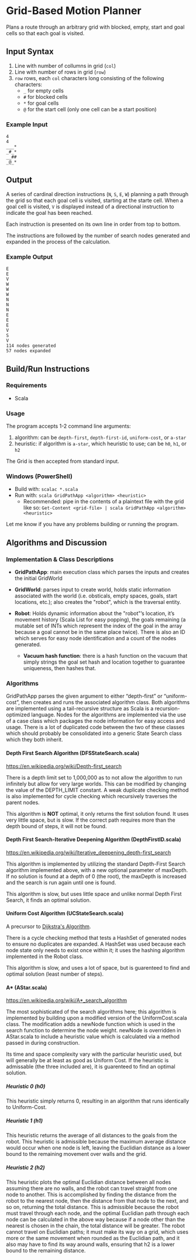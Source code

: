 # Grid-Based Motion Planner
Plans a route through an arbitrary grid with blocked, empty, start and goal cells so that each goal is visited.

## Input Syntax
1. Line with number of collumns in grid (`col`)
2. Line with number of rows in grid (`row`)
3. `row` rows, each `col` characters long consisting of the following characters:
   * `_` for empty cells
   * `#` for blocked cells
   * `*` for goal cells
   * `@` for the start cell (only one cell can be a start position)
   
### Example Input
```
4
4
___*
_#_*
__##
_@_*
```

## Output
A series of cardinal direction instructions (`N`, `S`, `E`, `W`) planning a path through the grid so that each goal cell is visited, starting at the starte cell. When a goal cell is visited, `V` is displayed instead of a directional instruction to indicate the goal has been reached.

Each instruction is presented on its own line in order from top to bottom.

The instructions are followed by the number of search nodes generated and expanded in the process of the calculation.

### Example Output
```
E
E
V
W
W
W
N
N
N
E
E
E
V
S
V
114 nodes generated
57 nodes expanded
```

## Build/Run Instructions

### Requirements
* Scala

### Usage
The program accepts 1-2 command line arguments:
1. algorithm: can be `depth-first`, `depth-first-id`, `uniform-cost`, or `a-star`
2. heuristic: if algorithm is `a-star`, which heuristic to use; can be `h0`, `h1`, or `h2`

The Grid is then accepted from standard input.

### Windows (PowerShell)
* Build with: `scalac *.scala`
* Run with: `scala GridPathApp <algorithm> <heuristic>`
  * Recommended: pipe in the contents of a plaintext file with the grid like so: `Get-Content <grid-file> | scala GridPathApp <algorithm> <heuristic>`
  
Let me know if you have any problems building or running the program.
  
## Algorithms and Discussion

### Implementation & Class Descriptions

* **GridPathApp**: main execution class which parses the inputs and creates the initial GridWorld

* **GridWorld**: parses input to create world, holds static information associated with the world (i.e. obsticals, empty spaces, goals, start locations, etc.); also creates the "robot", which is the traversal entity.

* **Robot**: Holds dynamic information about the "robot"’s location, it’s movement history (Scala List for easy popping), the goals remaining (a mutable set of INTs which represent the index of the goal in the array because a goal cannot be in the same place twice).  There is also an ID which serves for easy node identification and a count of the nodes generated.

  * **Vacuum hash function**: there is a hash function on the vacuum that simply strings the goal set hash and location together to guarantee uniqueness, then hashes that.
  
### Algorithms
GridPathApp parses the given argument to either “depth-first” or “uniform-cost”, then creates and runs the associated algorithm class.  Both algorithms are implemented using a tail-recursive structure as Scala is a recursion-optimized language. Nodes for the algorithms are implemented via the use of a case class which packages the node information for easy access and usage. There is a lot of duplicated code between the two of these classes which should probably be consolidated into a generic State Search class which they both inherit.

#### Depth First Search Algorithm (DFSStateSearch.scala)
https://en.wikipedia.org/wiki/Depth-first_search

There is a depth limit set to 1,000,000 as to not allow the algorithm to run infinitely but allow for very large worlds.  This can be modified by changing the value of the DEPTH_LIMIT constant. A weak duplicate checking method is also implemented for cycle checking which recursively traverses the parent nodes.

This algorithm is **NOT** optimal, it only returns the first solution found. It uses very little space, but is slow. If the correct path requires more than the depth bound of steps, it will not be found.

#### Depth First Search-Iterative Deepening Algorithm (DepthFirstID.scala)
https://en.wikipedia.org/wiki/Iterative_deepening_depth-first_search

This algorithm is implemented by utilizing the standard Depth-First Search algorithm implemented above, with a new optional parameter of maxDepth. If no solution is found at a depth of 0 (the root), the maxDepth is increased and the search is run again until one is found.

This algorithm is slow, but uses little space and unlike normal Depth First Search, it finds an optimal solution.

#### Uniform Cost Algorithm (UCStateSearch.scala)
A precursor to [Dijkstra's Algorithm](https://en.wikipedia.org/wiki/Dijkstra%27s_algorithm).

There is a cycle checking method that tests a HashSet of generated nodes to ensure no duplicates are expanded. A HashSet was used because each node state only needs to exist once within it; it uses the hashing algorithm implemented in the Robot class.

This algorithm is slow, and uses a lot of space, but is guarenteed to find and optimal solution (least number of steps).

#### A* (AStar.scala)
https://en.wikipedia.org/wiki/A*_search_algorithm

The most sophisticated of the search algorithms here; this algorithm is implemented by building upon a modified version of the UniformCost.scala class. The modification adds a newNode function which is used in the search function to determine the node weight.  newNode is overridden in AStar.scala to include a heuristic value which is calculated via a method passed in during construction.

Its time and space complexity vary with the particular heuristic used, but will generally be at least as good as Uniform Cost. If the heuristic is admissable (the three included are), it is guarenteed to find an optimal solution.

##### Heuristic 0 (h0)
This heuristic simply returns 0, resulting in an algorithm that runs identically to Uniform-Cost.

##### Heuristic 1 (h1)
This heuristic returns the average of all distances to the goals from the robot. This heuristic is admissible because the maximum average distance would occur when one node is left, leaving the Euclidian distance as a lower bound to the remaining movement over walls and the grid.

##### Heuristic 2 (h2)
This heuristic plots the optimal Euclidian distance between all nodes assuming there are no walls, and the robot can travel straight from one node to another. This is accomplished by finding the distance from the robot to the nearest node, then the distance from that node to the next, and so on, returning the total distance. This is admissible because the robot must travel through each node, and the optimal Euclidian path through each node can be calculated in the above way because if a node other than the nearest is chosen in the chain, the total distance will be greater. The robot cannot travel on Euclidian paths; it must make its way on a grid, which uses more or the same movement when rounded as the Euclidian path, and it also may have to find its way around walls, ensuring that h2 is a lower bound to the remaining distance.
